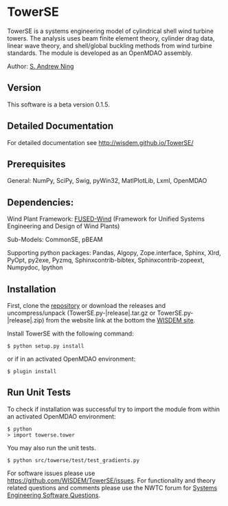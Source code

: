 TowerSE
=======

TowerSE is a systems engineering model of cylindrical shell wind turbine towers.  The analysis uses beam finite element theory, cylinder drag data, linear wave theory, and shell/global buckling methods from wind turbine standards.  The module is developed as an OpenMDAO assembly.

Author: [S. Andrew Ning](mailto:nrel.wisdem+towerse@gmail.com)

## Version

This software is a beta version 0.1.5.

## Detailed Documentation

For detailed documentation see <http://wisdem.github.io/TowerSE/>

## Prerequisites

General: NumPy, SciPy, Swig, pyWin32, MatlPlotLib, Lxml, OpenMDAO

## Dependencies:

Wind Plant Framework: [FUSED-Wind](http://fusedwind.org) (Framework for Unified Systems Engineering and Design of Wind Plants)

Sub-Models: CommonSE, pBEAM

Supporting python packages: Pandas, Algopy, Zope.interface, Sphinx, Xlrd, PyOpt, py2exe, Pyzmq, Sphinxcontrib-bibtex, Sphinxcontrib-zopeext, Numpydoc, Ipython

## Installation

First, clone the [repository](https://github.com/WISDEM/TowerSE)
or download the releases and uncompress/unpack (TowerSE.py-|release|.tar.gz or TowerSE.py-|release|.zip) from the website link at the bottom the [WISDEM site](http://nwtc.nrel.gov/WISDEM).

Install TowerSE with the following command:

    $ python setup.py install

or if in an activated OpenMDAO environment:

    $ plugin install


## Run Unit Tests

To check if installation was successful try to import the module from within an activated OpenMDAO environment:

    $ python
    > import towerse.tower

You may also run the unit tests.

    $ python src/towerse/test/test_gradients.py

For software issues please use <https://github.com/WISDEM/TowerSE/issues>.  For functionality and theory related questions and comments please use the NWTC forum for [Systems Engineering Software Questions](https://wind.nrel.gov/forum/wind/viewtopic.php?f=34&t=1002).
